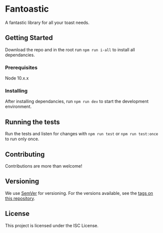 # Fantoastic

A fantastic library for all your toast needs.

## Getting Started

Download the repo and in the root run ```npm run i-all``` to install all dependancies.

### Prerequisites

Node 10.x.x

### Installing

After installing dependancies, run ```npm run dev``` to start the development environment. 

## Running the tests

Run the tests and listen for changes with ```npm run test``` or ```npm run test:once``` to run only once.

## Contributing

Contributions are more than welcome!

## Versioning

We use [SemVer](http://semver.org/) for versioning. For the versions available, see the [tags on this repository](https://github.com/your/project/tags). 

## License
This project is licensed under the ISC License.
